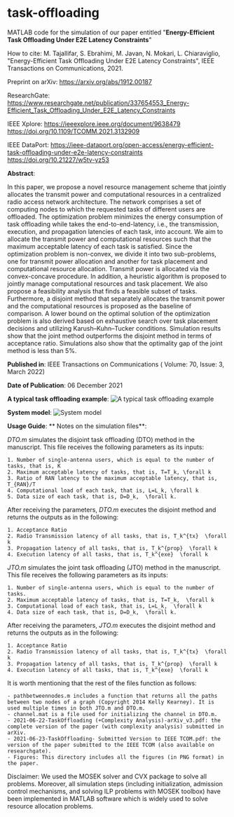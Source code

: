 # task-offloading
MATLAB code for the simulation of our paper entitled "**Energy-Efficient Task Offloading Under E2E Latency Constraints**"

How to cite:
M. Tajallifar, S. Ebrahimi,  M. Javan, N. Mokari, L. Chiaraviglio, "Energy-Efficient Task Offloading Under E2E Latency Constraints", IEEE Transactions on Communications, 2021.

Preprint on arXiv:
https://arxiv.org/abs/1912.00187

ResearchGate:
https://www.researchgate.net/publication/337654553_Energy-Efficient_Task_Offloading_Under_E2E_Latency_Constraints

IEEE Xplore:
https://ieeexplore.ieee.org/document/9638479
https://doi.org/10.1109/TCOMM.2021.3132909

IEEE DataPort:
https://ieee-dataport.org/open-access/energy-efficient-task-offloading-under-e2e-latency-constraints
https://doi.org/10.21227/w5tv-yz53


**Abstract**:

In this paper, we propose a novel resource management scheme that jointly allocates the transmit power and computational resources in a centralized radio access network architecture. The network comprises a set of computing nodes to which the requested tasks of different users are offloaded. The optimization problem minimizes the energy consumption of task offloading while takes the end-to-end-latency, i.e., the transmission, execution, and propagation latencies of each task, into account. We aim to allocate the transmit power and computational resources such that the maximum acceptable latency of each task is satisfied. Since the optimization problem is non-convex, we divide it into two sub-problems, one for transmit power allocation and another for task placement and computational resource allocation. Transmit power is allocated via the convex-concave procedure. In addition, a heuristic algorithm is proposed to jointly manage computational resources and task placement. We also propose a feasibility analysis that finds a feasible subset of tasks. Furthermore, a disjoint method that separately allocates the transmit power and the computational resources is proposed as the baseline of comparison. A lower bound on the optimal solution of the optimization problem is also derived based on exhaustive search over task placement decisions and utilizing Karush–Kuhn–Tucker conditions. Simulation results show that the joint method outperforms the disjoint method in terms of acceptance ratio. Simulations also show that the optimality gap of the joint method is less than 5%.


**Published in**: IEEE Transactions on Communications ( Volume: 70, Issue: 3, March 2022)

**Date of Publication**: 06 December 2021



**A typical task offloading example**:
![A typical task offloading example](https://github.com/sinaebrahimi/task-offloading/blob/main/Figures/1a.%20A%20typical%20task%20offloading%20example.png)

**System model**:
![System model](https://github.com/sinaebrahimi/task-offloading/blob/main/Figures/1b.%20System%20model.png)


**Usage Guide**:
**
Notes on the simulation files**:

_DTO.m_ simulates the disjoint task offloading (DTO) method in the manuscript. This file receives the following parameters as its inputs:

	1. Number of single-antenna users, which is equal to the number of tasks, that is, K
	2. Maximum acceptable latency of tasks, that is, T=T_k, \forall k
	3. Ratio of RAN latency to the maximum acceptable latency, that is, T_{RAN}/T
	4. Computational load of each task, that is, L=L_k, \forall k
	5. Data size of each task, that is, D=D_k,  \forall k.

After receiving the parameters, _DTO.m_ executes the disjoint method and returns the outputs as in the following:

	1. Acceptance Ratio
	2. Radio Transmission latency of all tasks, that is, T_k^{tx}  \forall k
	3. Propagation latency of all tasks, that is, T_k^{prop}  \forall k
	4. Execution latency of all tasks, that is, T_k^{exe}  \forall k

_JTO.m_ simulates the joint task offloading (JTO) method in the manuscript. This file receives the following parameters as its inputs:

	1. Number of single-antenna users, which is equal to the number of tasks.
	2. Maximum acceptable latency of tasks, that is, T=T_k,  \forall k
	3. Computational load of each task, that is, L=L_k,  \forall k
	4. Data size of each task, that is, D=D_k,  \forall k.

After receiving the parameters, _JTO.m_ executes the disjoint method and returns the outputs as in the following:

	1. Acceptance Ratio
	2. Radio Transmission latency of all tasks, that is, T_k^{tx}  \forall k
	3. Propagation latency of all tasks, that is, T_k^{prop}  \forall k
	4. Execution latency of all tasks, that is, T_k^{exe}  \forall k



It is worth mentioning that the rest of the files function as follows:

	- pathbetweennodes.m includes a function that returns all the paths between two nodes of a graph (Copyright 2014 Kelly Kearney). It is used multiple times in both JTO.m and DTO.m.
	- channel.mat is a file used for initializing the channel in DTO.m.
	- 2021-06-22-TaskOffloading (+Complexity Analysis)-arXiv_v3.pdf: the complete version of the paper (with complexity analysis) submitted in arXiv.
	- 2021-06-23-TaskOffloading- Submitted Version to IEEE TCOM.pdf: the version of the paper submitted to the IEEE TCOM (also available on researchgate).
	- Figures: This directory includes all the figures (in PNG format) in the paper.


Disclaimer: We used the MOSEK solver and CVX package to solve all problems. Moreover, all simulation steps (including initialization, admission control mechanisms, and solving ILP problems with MOSEK toolbox) have been implemented in MATLAB software which is widely used to solve resource allocation problems.
